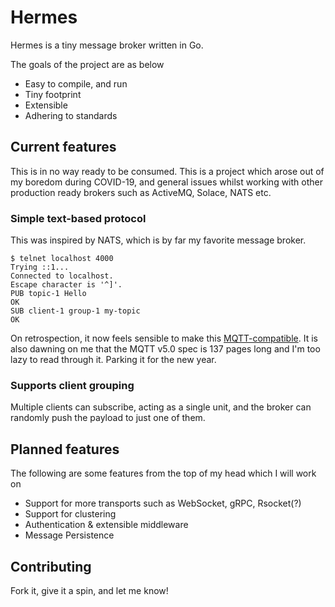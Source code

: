 # Hermes
Hermes is a tiny message broker written in Go.

The goals of the project are as below
- Easy to compile, and run
- Tiny footprint
- Extensible
- Adhering to standards

## Current features
This is in no way ready to be consumed. 
This is a project which arose out of my boredom during COVID-19, 
and general issues whilst working with other production ready brokers 
such as ActiveMQ, Solace, NATS etc.

### Simple text-based protocol
This was inspired by NATS, which is by far my favorite message broker.

```shell
$ telnet localhost 4000
Trying ::1...
Connected to localhost.
Escape character is '^]'.
PUB topic-1 Hello
OK
SUB client-1 group-1 my-topic
OK
```

On retrospection, it now feels sensible to make this [MQTT-compatible](https://docs.oasis-open.org/mqtt/mqtt/v5.0/mqtt-v5.0.pdf). It is also dawning on me that the MQTT v5.0 spec is 137 pages long and I'm too lazy to read through it. Parking it for the new year.

### Supports client grouping
Multiple clients can subscribe, acting as a single unit, 
and the broker can randomly push the payload to just one of them.

## Planned features
The following are some features from the top of my head which I will work on
- Support for more transports such as WebSocket, gRPC, Rsocket(?) 
- Support for clustering
- Authentication & extensible middleware
- Message Persistence

## Contributing
Fork it, give it a spin, and let me know! 

